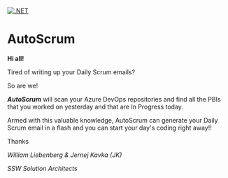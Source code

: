 [![.NET](https://github.com/jernejk/AutoScrum/actions/workflows/dotnet.yml/badge.svg)](https://github.com/jernejk/AutoScrum/actions/workflows/dotnet.yml)

# AutoScrum

**Hi all!**

Tired of writing up your Daily Scrum emails?

So are we!

***AutoScrum*** will scan your Azure DevOps repositories and find all the PBIs that you worked on yesterday and that are In Progress today.

Armed with this valuable knowledge, AutoScrum can generate your Daily Scrum email in a flash and you can start your day's coding right away!!

Thanks

*William Liebenberg & Jernej Kavka (JK)*

*SSW Solution Architects*
 
